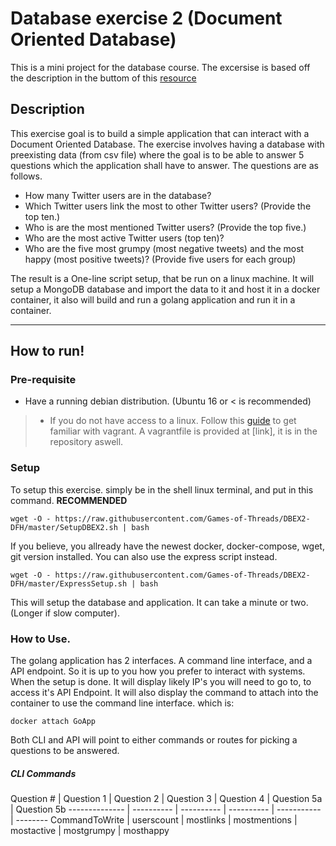 # Database exercise 2 (Document Oriented Database)
This is a mini project for the database course. The excersise is based off the description in the buttom of this [resource](https://github.com/datsoftlyngby/soft2018spring-databases-teaching-material/blob/master/lecture_notes/02-Intro_to_MongoDB.ipynb)

## Description
This exercise goal is to build a simple application that can interact with a Document Oriented Database. The exercise involves having a database with preexisting data (from csv file) where the goal is to be able to answer 5 questions which the application shall have to answer. The questions are as follows.
- How many Twitter users are in the database?
- Which Twitter users link the most to other Twitter users? (Provide the top ten.)
- Who is are the most mentioned Twitter users? (Provide the top five.)
- Who are the most active Twitter users (top ten)?
- Who are the five most grumpy (most negative tweets) and the most happy (most positive tweets)? (Provide five users for each group)


The result is a One-line script setup, that be run on a linux machine. It will setup a MongoDB database and import the data to it and host it in a docker container, it also will build and run a golang application and run it in a container. 

-----------

## How to run!
### Pre-requisite
- Have a running debian distribution. (Ubuntu 16 or < is recommended)
>- If you do not have access to a linux. Follow this [guide](https://github.com/datsoftlyngby/soft2018spring-databases-teaching-material) to get familiar with vagrant. A vagrantfile is provided at [link], it is in the repository aswell.

### Setup
To setup this exercise. simply be in the shell linux terminal, and put in this command.
**__RECOMMENDED__**
```
wget -O - https://raw.githubusercontent.com/Games-of-Threads/DBEX2-DFH/master/SetupDBEX2.sh | bash
```
If you believe, you allready have the newest docker, docker-compose, wget, git version installed. You can also use the express script instead.
```
wget -O - https://raw.githubusercontent.com/Games-of-Threads/DBEX2-DFH/master/ExpressSetup.sh | bash
```
This will setup the database and application. It can take a minute or two. (Longer if slow computer).

### How to Use.
The golang application has 2 interfaces. A command line interface, and a API endpoint. So it is up to you how you prefer to interact with systems. When the setup is done. It will display likely IP's you will need to go to, to access it's API Endpoint. It will also display the command to attach into the container to use the command line interface. which is:
```
docker attach GoApp
```
Both CLI and API will point to either commands or routes for picking a questions to be answered.

##### CLI Commands

Question #     | Question 1 | Question 2 | Question 3 | Question 4 | Question 5a | Question 5b
-------------- | ---------- | ---------- | ---------- | ----------- | --------
CommandToWrite | userscount | mostlinks | mostmentions | mostactive | mostgrumpy | mosthappy

